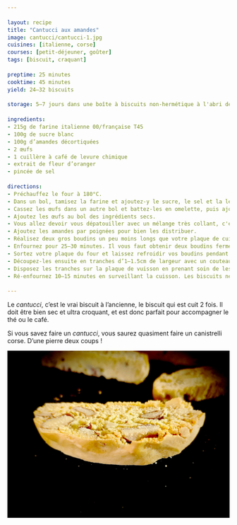 ```yaml
---

layout: recipe
title: "Cantucci aux amandes"
image: cantucci/cantucci-1.jpg
cuisines: [italienne, corse]
courses: [petit-déjeuner, goûter]
tags: [biscuit, craquant]

preptime: 25 minutes
cooktime: 45 minutes
yield: 24–32 biscuits

storage: 5–7 jours dans une boîte à biscuits non-hermétique à l'abri de la chaleur et la lumière, en utilisant du papier cuisson ou de l'essuie-tout pour les séparer en étages si besoin. 2–3 mois au congélateur.

ingredients:
- 215g de farine italienne 00/française T45
- 100g de sucre blanc
- 100g d’amandes décortiquées
- 2 œufs
- 1 cuillère à café de levure chimique
- extrait de fleur d’oranger
- pincée de sel

directions:
- Préchauffez le four à 180°C.
- Dans un bol, tamisez la farine et ajoutez-y le sucre, le sel et la levure. Mélangez puis formez un puit.
- Cassez les œufs dans un autre bol et battez-les en omelette, puis ajoutez la fleur d’oranger et mélangez.
- Ajoutez les œufs au bol des ingrédients secs. 
- Vous allez devoir vous dépatouiller avec un mélange très collant, c'est normal. Courage, vous pouvez y arriver sans en mettre partout.
- Ajoutez les amandes par poignées pour bien les distribuer.
- Réalisez deux gros boudins un peu moins longs que votre plaque de cuisson, en les espaçant car la pâte va s'étaler à la cuisson – voire même avant. La pâte est très collante, n'hésitez pas à humidifier vos mains pour qu'elle soit plus facile à manipuler. N’ajoutez par contre surtout pas de farine au risque de rendre vos biscuits casse-dents. 
- Enfournez pour 25–30 minutes. Il vous faut obtenir deux boudins fermes et légèrement dorés, faciles à découper en tranches.
- Sortez votre plaque du four et laissez refroidir vos boudins pendant 10 minutes. 
- Découpez-les ensuite en tranches d’1–1.5cm de largeur avec un couteau à pain – ou à défaut un couteau scie en faisant très attention à ne pas les casser lors de la découpe.
- Disposez les tranches sur la plaque de vuisson en prenant soin de les espacer un peu.
- Ré-enfournez 10–15 minutes en surveillant la cuisson. Les biscuits ne doivent pas être durs à la sortie du four, ils vont en effet durcir en refroidissant sur une grille.

---
```


Le <i lang="it">cantucci</i>, c’est le vrai biscuit à l’ancienne, le biscuit qui est cuit 2 fois. Il doit être bien sec et ultra croquant, et est donc parfait pour accompagner le thé ou le café.

Si vous savez faire un <i lang="it">cantucci</i>, vous saurez quasiment faire un canistrelli corse. D’une pierre deux coups&nbsp;!

![On voit bien la croûte autour du biscuit, et c’est ultra croquant sous la dent.](../images/cantucci/cantucci-2.jpg)
